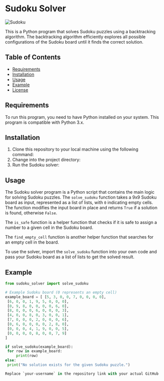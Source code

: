 # Sudoku Solver

![Sudoku](sudoku.png)

This is a Python program that solves Sudoku puzzles using a backtracking algorithm. The backtracking algorithm efficiently explores all possible configurations of the Sudoku board until it finds the correct solution.

## Table of Contents

- [Requirements](#requirements)
- [Installation](#installation)
- [Usage](#usage)
- [Example](#example)
- [License](#license)

## Requirements

To run this program, you need to have Python installed on your system. This program is compatible with Python 3.x.

## Installation

1. Clone this repository to your local machine using the following command:
2. Change into the project directory:
3. Run the Sudoku solver:
   
## Usage

The Sudoku solver program is a Python script that contains the main logic for solving Sudoku puzzles. The `solve_sudoku` function takes a 9x9 Sudoku board as input, represented as a list of lists, with `0` indicating empty cells. The function modifies the input board in place and returns `True` if a solution is found, otherwise `False`.

The `is_safe` function is a helper function that checks if it is safe to assign a number to a given cell in the Sudoku board.

The `find_empty_cell` function is another helper function that searches for an empty cell in the board.

To use the solver, import the `solve_sudoku` function into your own code and pass your Sudoku board as a list of lists to get the solved result.

## Example

```python
from sudoku_solver import solve_sudoku

# Example Sudoku board (0 represents an empty cell)
example_board = [ [5, 3, 0, 0, 7, 0, 0, 0, 0],
 [6, 0, 0, 1, 9, 5, 0, 0, 0],
 [0, 9, 8, 0, 0, 0, 0, 6, 0],
 [8, 0, 0, 0, 6, 0, 0, 0, 3],
 [4, 0, 0, 8, 0, 3, 0, 0, 1],
 [7, 0, 0, 0, 2, 0, 0, 0, 6],
 [0, 6, 0, 0, 0, 0, 2, 8, 0],
 [0, 0, 0, 4, 1, 9, 0, 0, 5],
 [0, 0, 0, 0, 8, 0, 0, 7, 9]
]

if solve_sudoku(example_board):
 for row in example_board:
     print(row)
else:
 print("No solution exists for the given Sudoku puzzle.")

Replace `your-username` in the repository link with your actual GitHub username. Add any other necessary details, such as contributor names, project description, and other relevant information specific to your project. Additionally, you may include a sample image of a Sudoku puzzle to enhance the README presentation.



